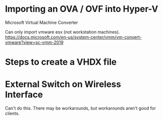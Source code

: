 <!-- TITLE: Hyperv -->
<!-- SUBTITLE: A quick summary of Hyperv -->

# Importing an OVA / OVF into Hyper-V
Microsoft Virtual Machine Converter 

Can only import vmware esx (not workstation machines).
https://docs.microsoft.com/en-us/system-center/vmm/vm-convert-vmware?view=sc-vmm-2019

# Steps to create a VHDX file
# External Switch on Wireless Interface
Can't do this.  There may be workarounds, but workarounds aren't good for clients.

